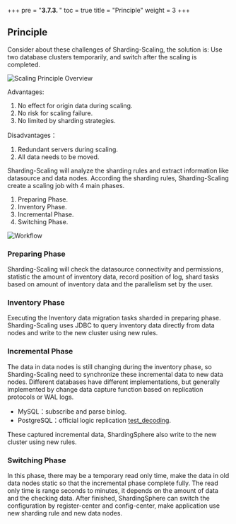 +++
pre = "<b>3.7.3. </b>"
toc = true
title = "Principle"
weight = 3
+++

## Principle

Consider about these challenges of Sharding-Scaling, the solution is: Use two database clusters temporarily, and switch after the scaling is completed.

![Scaling Principle Overview](https://shardingsphere.apache.org/document/current/img/scaling/scaling-principle-overview.en.png)


Advantages:

1. No effect for origin data during scaling.
2. No risk for scaling failure.
3. No limited by sharding strategies.

Disadvantages：

1. Redundant servers during scaling.
2. All data needs to be moved.

Sharding-Scaling will analyze the sharding rules and extract information like datasource and data nodes.
According the sharding rules, Sharding-Scaling create a scaling job with 4 main phases.

1. Preparing Phase.
2. Inventory Phase.
3. Incremental Phase.
4. Switching Phase.

![Workflow](https://shardingsphere.apache.org/document/current/img/scaling/workflow.en.png)

### Preparing Phase

Sharding-Scaling will check the datasource connectivity and permissions, statistic the amount of inventory data, record position of log, shard tasks based on amount of inventory data and the parallelism set by the user.

### Inventory Phase

Executing the Inventory data migration tasks sharded in preparing phase.
Sharding-Scaling uses JDBC to query inventory data directly from data nodes and write to the new cluster using new rules.

### Incremental Phase

The data in data nodes is still changing during the inventory phase, so Sharding-Scaling need to synchronize these incremental data to new data nodes.
Different databases have different implementations, but generally implemented by change data capture function based on replication protocols or WAL logs.

- MySQL：subscribe and parse binlog.
- PostgreSQL：official logic replication [test_decoding](https://www.postgresql.org/docs/9.4/test-decoding.html).

These captured incremental data, ShardingSphere also write to the new cluster using new rules.

### Switching Phase

In this phase, there may be a temporary read only time, make the data in old data nodes static so that the incremental phase complete fully.
The read only time is range seconds to minutes, it depends on the amount of data and the checking data.
After finished, ShardingSphere can switch the configuration by register-center and config-center, make application use new sharding rule and new data nodes.